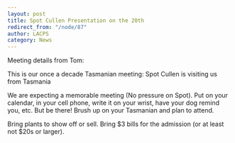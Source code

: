 ```yaml
---
layout: post
title: Spot Cullen Presentation on the 20th
redirect_from: "/node/87"
author: LACPS
category: News
---
```


<div class="field field-name-body field-type-text-with-summary field-label-hidden"><div class="field-items"><div class="field-item even"><p>Meeting details from Tom: </p>
<p>This is our once a decade Tasmanian meeting: Spot Cullen is visiting us from Tasmania</p>
<p>We are expecting a memorable meeting (No pressure on Spot).  Put on your calendar, in your cell phone, write it on your wrist, have your dog remind you, etc.  But be there! Brush up on your Tasmanian and plan to attend.</p>
<p>Bring plants to show off or sell.  Bring $3 bills for the admission (or at least not $20s or larger).</p></div></div></div>

